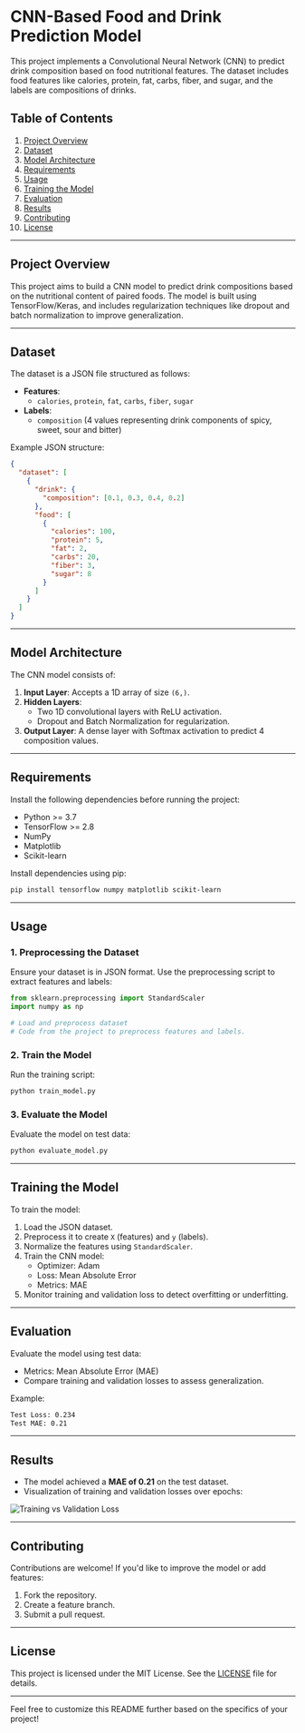 # CNN-Based Food and Drink Prediction Model

This project implements a Convolutional Neural Network (CNN) to predict drink composition based on food nutritional features. The dataset includes food features like calories, protein, fat, carbs, fiber, and sugar, and the labels are compositions of drinks.

## Table of Contents
1. [Project Overview](#project-overview)
2. [Dataset](#dataset)
3. [Model Architecture](#model-architecture)
4. [Requirements](#requirements)
5. [Usage](#usage)
6. [Training the Model](#training-the-model)
7. [Evaluation](#evaluation)
8. [Results](#results)
9. [Contributing](#contributing)
10. [License](#license)

---

## Project Overview
This project aims to build a CNN model to predict drink compositions based on the nutritional content of paired foods. The model is built using TensorFlow/Keras, and includes regularization techniques like dropout and batch normalization to improve generalization.

---

## Dataset
The dataset is a JSON file structured as follows:
- **Features**:
    - `calories`, `protein`, `fat`, `carbs`, `fiber`, `sugar`
- **Labels**:
    - `composition` (4 values representing drink components of spicy, sweet, sour and bitter)

Example JSON structure:
```json
{
  "dataset": [
    {
      "drink": {
        "composition": [0.1, 0.3, 0.4, 0.2]
      },
      "food": [
        {
          "calories": 100,
          "protein": 5,
          "fat": 2,
          "carbs": 20,
          "fiber": 3,
          "sugar": 8
        }
      ]
    }
  ]
}
```

---

## Model Architecture
The CNN model consists of:
1. **Input Layer**: Accepts a 1D array of size `(6,)`.
2. **Hidden Layers**:
    - Two 1D convolutional layers with ReLU activation.
    - Dropout and Batch Normalization for regularization.
3. **Output Layer**: A dense layer with Softmax activation to predict 4 composition values.

---

## Requirements
Install the following dependencies before running the project:
- Python >= 3.7
- TensorFlow >= 2.8
- NumPy
- Matplotlib
- Scikit-learn

Install dependencies using pip:
```bash
pip install tensorflow numpy matplotlib scikit-learn
```

---

## Usage

### 1. Preprocessing the Dataset
Ensure your dataset is in JSON format. Use the preprocessing script to extract features and labels:
```python
from sklearn.preprocessing import StandardScaler
import numpy as np

# Load and preprocess dataset
# Code from the project to preprocess features and labels.
```

### 2. Train the Model
Run the training script:
```bash
python train_model.py
```

### 3. Evaluate the Model
Evaluate the model on test data:
```bash
python evaluate_model.py
```

---

## Training the Model
To train the model:
1. Load the JSON dataset.
2. Preprocess it to create `X` (features) and `y` (labels).
3. Normalize the features using `StandardScaler`.
4. Train the CNN model:
    - Optimizer: Adam
    - Loss: Mean Absolute Error
    - Metrics: MAE
5. Monitor training and validation loss to detect overfitting or underfitting.

---

## Evaluation
Evaluate the model using test data:
- Metrics: Mean Absolute Error (MAE)
- Compare training and validation losses to assess generalization.

Example:
```bash
Test Loss: 0.234
Test MAE: 0.21
```

---

## Results
- The model achieved a **MAE of 0.21** on the test dataset.
- Visualization of training and validation losses over epochs:

![Training vs Validation Loss](assets/loss_plot.png)

---

## Contributing
Contributions are welcome! If you'd like to improve the model or add features:
1. Fork the repository.
2. Create a feature branch.
3. Submit a pull request.

---

## License
This project is licensed under the MIT License. See the [LICENSE](LICENSE) file for details.

---

Feel free to customize this README further based on the specifics of your project!